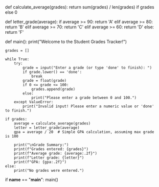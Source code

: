 def calculate_average(grades):
    return sum(grades) / len(grades) if grades else 0

def letter_grade(average):
    if average >= 90:
        return 'A'
    elif average >= 80:
        return 'B'
    elif average >= 70:
        return 'C'
    elif average >= 60:
        return 'D'
    else:
        return 'F'

def main():
    print("Welcome to the Student Grades Tracker!")
    
    grades = []
    
    while True:
        try:
            grade = input("Enter a grade (or type 'done' to finish): ")
            if grade.lower() == 'done':
                break
            grade = float(grade)
            if 0 <= grade <= 100:
                grades.append(grade)
            else:
                print("Please enter a grade between 0 and 100.")
        except ValueError:
            print("Invalid input! Please enter a numeric value or 'done' to finish.")
    
    if grades:
        average = calculate_average(grades)
        letter = letter_grade(average)
        gpa = average / 20  # Simple GPA calculation, assuming max grade is 100
        
        print("\nGrade Summary:")
        print(f"Grades entered: {grades}")
        print(f"Average grade: {average:.2f}")
        print(f"Letter grade: {letter}")
        print(f"GPA: {gpa:.2f}")
    else:
        print("No grades were entered.")

if __name__ == "__main__":
    main()

